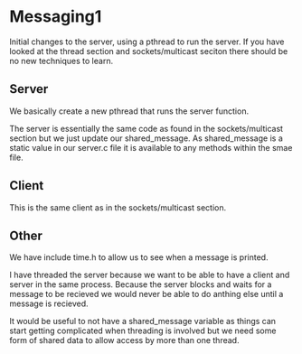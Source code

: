 # Messaging1

Initial changes to the server, using a pthread to run the server.
If you have looked at the thread section and sockets/multicast seciton  there should be no new techniques to learn.

## Server
We basically create a new pthread that runs the server function.

The server is essentially the same code as found in the sockets/multicast section but we just update our shared_message. As shared_message is a static value in our server.c file it is available to any methods within the smae file.

## Client 
This is the same client as in the sockets/multicast section.

## Other
We have include time.h to allow us to see when a message is printed.

I have threaded the server because we want to be able to have a client and server in the same process. Because the server blocks and waits for a message to be recieved we would never be able to do anthing else until a message is recieved.

It would be useful to not have a shared_message variable as things can start getting complicated when threading is involved but we need some form of shared data to allow access by more than one thread.


